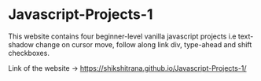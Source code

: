 # Javascript-Projects-1
This website contains four beginner-level vanilla javascript projects i.e text-shadow change on cursor move, follow along link div, type-ahead and shift checkboxes.

Link of the website -> https://shikshitrana.github.io/Javascript-Projects-1/
